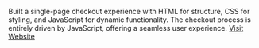 Built a single-page checkout experience with HTML for structure, CSS for styling, and JavaScript for dynamic functionality. The checkout process is entirely driven by JavaScript, offering a seamless user experience.
[Visit Website](https://devansh-react.github.io/javascript-amazon-project-main/)
